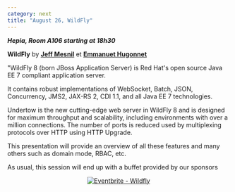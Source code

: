 ```yaml
---
category: next
title: "August 26, WildFly"
---
```


***Hepia, Room A106 starting at 18h30***

**WildFly** by **[Jeff Mesnil](/jug/speakers.html?key=jeffmesnil)** et **[Emmanuet Hugonnet](/jug/speakers.html?key=emmanuelhugonnet)**

"WildFly 8 (born JBoss Application Server) is Red Hat's open source Java EE 7 compliant application server. 

It contains robust implementations of WebSocket, Batch, JSON, Concurrency, JMS2, JAX-RS 2, CDI 1.1, and all Java EE 7 technologies. 

Undertow is the new cutting-edge web server in WildFly 8 and is designed for maximum throughput and scalability, including environments with over a million connections. The number of ports is reduced used by multiplexing protocols over HTTP using HTTP Upgrade.

This presentation will provide an overview of all these features and many others such as domain mode, RBAC, etc.


As usual, this session will end up with a buffet provided by our sponsors

<center><a href="http://www.eventbrite.fr/e/inscription-wildfly-12719300771?ref=ebtn" target="_blank"><img src="https://www.eventbrite.fr/custombutton?eid=12719300771" alt="Eventbrite - Wildfly" /></a></center>